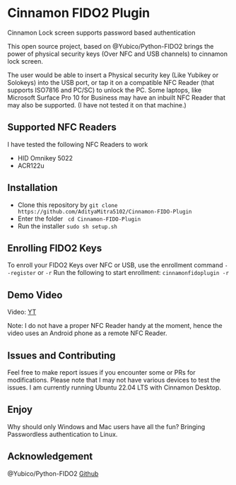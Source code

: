 ﻿
# Cinnamon FIDO2 Plugin

Cinnamon Lock screen supports password based authentication

This open source project, based on @Yubico/Python-FIDO2 brings the power of physical security keys (Over NFC and USB channels) to cinnamon lock screen.

The user would be able to insert a Physical security key (Like Yubikey or Solokeys) into the USB port, or tap it on a compatible NFC Reader (that supports ISO7816 and PC/SC) to unlock the PC. Some laptops, like Microsoft Surface Pro 10 for Business may have an inbuilt NFC Reader that may also be supported. (I have not tested it on that machine.)

## Supported NFC Readers
I have tested the following NFC Readers to work
- HID Omnikey 5022
- ACR122u

## Installation

 - Clone this repository by 
 ``` git clone https://github.com/AdityaMitra5102/Cinnamon-FIDO-Plugin ```
 - Enter the folder
 ``` cd Cinnamon-FIDO-Plugin```
 - Run the installer
 ``` sudo sh setup.sh ```

## Enrolling FIDO2 Keys
To enroll your FIDO2 Keys over NFC or USB, use the enrollment command ``` --register ``` or ``` -r ```
Run the following to start enrollment:
``` cinnamonfidoplugin -r ```


## Demo Video

Video: [YT](https://youtu.be/wtwBQtihE3c)

Note: I do not have a proper NFC Reader handy at the moment, hence the video uses an Android phone as a remote NFC Reader.

## Issues and Contributing
Feel free to make report issues if you encounter some or PRs for modifications. Please note that I may not have various devices to test the issues. I am currently running Ubuntu 22.04 LTS with Cinnamon Desktop.

## Enjoy
Why should only Windows and Mac users have all the fun? Bringing Passwordless authentication to Linux.

## Acknowledgement
@Yubico/Python-FIDO2 [Github](https://github.com/Yubico/Python-FIDO2)
